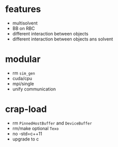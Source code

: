 # features

* multisolvent
* BB on RBC
* different interaction between objects
* different interaction between objects ans solvent

# modular

* rm `sim_gen`
* cuda/cpu
* mpi/single
* unify communication

# crap-load

* rm `PinnedHostBuffer` and `DeviceBuffer`
* rm/make optional `Texo`
* no -std=c++11
* upgrade to c
